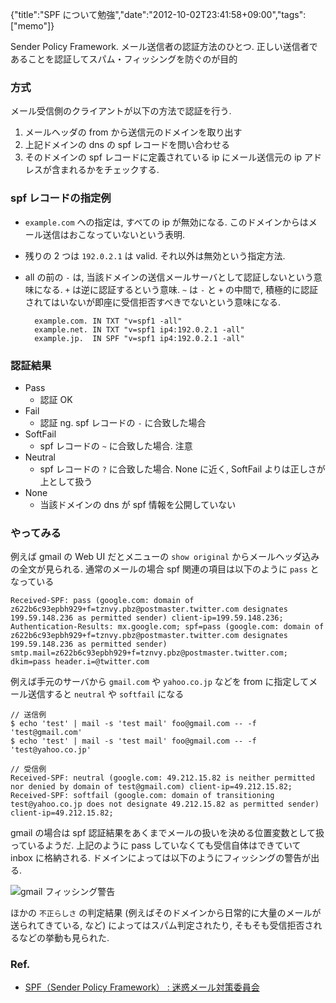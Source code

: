 {"title":"SPF について勉強","date":"2012-10-02T23:41:58+09:00","tags":["memo"]}

Sender Policy Framework. メール送信者の認証方法のひとつ. 正しい送信者であることを認証してスパム・フィッシングを防ぐのが目的

### 方式

メール受信側のクライアントが以下の方法で認証を行う.

1. メールヘッダの from から送信元のドメインを取り出す
2. 上記ドメインの dns の spf レコードを問い合わせる
3. そのドメインの spf レコードに定義されている ip にメール送信元の ip アドレスが含まれるかをチェックする.

### spf レコードの指定例

- `example.com` への指定は, すべての ip が無効になる. このドメインからはメール送信はおこなっていないという表明.
- 残りの 2 つは `192.0.2.1` は valid. それ以外は無効という指定方法.
- all の前の `-` は, 当該ドメインの送信メールサーバとして認証しないという意味になる. `+` は逆に認証するという意味. `~` は `-` と `+` の中間で, 積極的に認証されてはいないが即座に受信拒否すべきでないという意味になる.

        example.com. IN TXT "v=spf1 -all"
        example.net. IN TXT "v=spf1 ip4:192.0.2.1 -all"
        example.jp.  IN SPF "v=spf1 ip4:192.0.2.1 -all"

### 認証結果

- Pass
  - 認証 OK
- Fail
  - 認証 ng. spf レコードの `-` に合致した場合
- SoftFail
  - spf レコードの `~` に合致した場合. 注意
- Neutral
  - spf レコードの `?` に合致した場合. None に近く, SoftFail よりは正しさが上として扱う
- None
  - 当該ドメインの dns が spf 情報を公開していない

### やってみる

例えば gmail の Web UI だとメニューの `show original` からメールヘッダ込みの全文が見られる. 通常のメールの場合 spf 関連の項目は以下のように `pass` となっている

    Received-SPF: pass (google.com: domain of z622b6c93epbh929+f=tznvy.pbz@postmaster.twitter.com designates 199.59.148.236 as permitted sender) client-ip=199.59.148.236;
    Authentication-Results: mx.google.com; spf=pass (google.com: domain of z622b6c93epbh929+f=tznvy.pbz@postmaster.twitter.com designates 199.59.148.236 as permitted sender) smtp.mail=z622b6c93epbh929+f=tznvy.pbz@postmaster.twitter.com; dkim=pass header.i=@twitter.com

例えば手元のサーバから `gmail.com` や `yahoo.co.jp` などを from に指定してメール送信すると `neutral` や `softfail` になる

    // 送信例
    $ echo 'test' | mail -s 'test mail' foo@gmail.com -- -f 'test@gmail.com'
    $ echo 'test' | mail -s 'test mail' foo@gmail.com -- -f 'test@yahoo.co.jp'

    // 受信例
    Received-SPF: neutral (google.com: 49.212.15.82 is neither permitted nor denied by domain of test@gmail.com) client-ip=49.212.15.82;
    Received-SPF: softfail (google.com: domain of transitioning test@yahoo.co.jp does not designate 49.212.15.82 as permitted sender) client-ip=49.212.15.82;

gmail の場合は spf 認証結果をあくまでメールの扱いを決める位置変数として扱っているようだ. 上記のように pass していなくても受信自体はできていて inbox に格納される. ドメインによっては以下のようにフィッシングの警告が出る.

![gmail フィッシング警告](http://gyazo.com/90b55d7d62b20810f29c973b2d8449ce.png?1349187415)

ほかの `不正らしさ` の判定結果 (例えばそのドメインから日常的に大量のメールが送られてきている, など) によってはスパム判定されたり, そもそも受信拒否されるなどの挙動も見られた.


### Ref.

- [SPF（Sender Policy Framework） : 迷惑メール対策委員会](http://salt.iajapan.org/wpmu/anti_spam/admin/tech/explanation/spf/)
